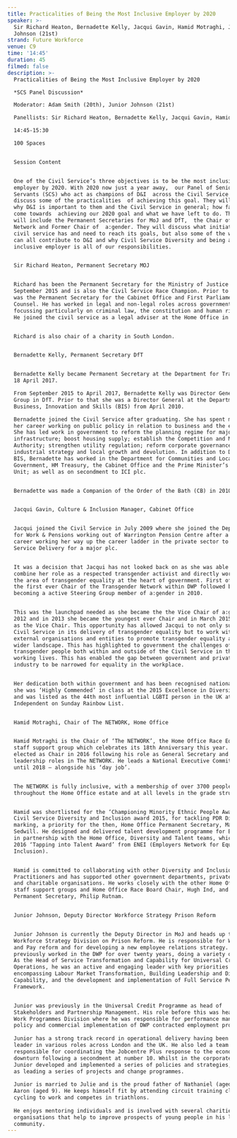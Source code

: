 ```yaml
---
title: Practicalities of Being the Most Inclusive Employer by 2020
speaker: >-
  Sir Richard Heaton, Bernadette Kelly, Jacqui Gavin, Hamid Motraghi, Junior
  Johnson (21st)
strand: Future Workforce
venue: C9
time: '14:45'
duration: 45
filmed: false
description: >-
  Practicalities of Being the Most Inclusive Employer by 2020

  *SCS Panel Discussion*

  Moderator: Adam Smith (20th), Junior Johnson (21st)  

  Panellists: Sir Richard Heaton, Bernadette Kelly, Jacqui Gavin, Hamid Motraghi

  14:45-15:30

  100 Spaces


  Session Content


  One of the Civil Service’s three objectives is to be the most inclusive
  employer by 2020. With 2020 now just a year away,  our Panel of Senior Civil
  Servants (SCS) who act as champions of D&I  across the Civil Service will
  discuss some of the practicalities  of achieving this goal. They will address
  why D&I is important to them and the Civil Service in general; how far we have
  come towards  achieving our 2020 goal and what we have left to do. The panel
  will include the Permanent Secretaries for MoJ and DfT,  the Chair of the
  Network and Former Chair of  a:gender. They will discuss what initiative the
  civil service has and need to reach its goals, but also some of the ways we
  can all contribute to D&I and why Civil Service Diversity and being an
  inclusive employer is all of our responsibilities. 


  Sir Richard Heaton, Permanent Secretary MOJ 


  Richard has been the Permanent Secretary for the Ministry of Justice since
  September 2015 and is also the Civil Service Race Champion. Prior to this he
  was the Permanent Secretary for the Cabinet Office and First Parliamentary
  Counsel. He has worked in legal and non-legal roles across government,
  focussing particularly on criminal law, the constitution and human rights law.
  He joined the civil service as a legal adviser at the Home Office in 1991. 


  Richard is also chair of a charity in South London.


  Bernadette Kelly, Permanent Secretary DfT


  Bernadette Kelly became Permanent Secretary at the Department for Transport on
  18 April 2017.

  From September 2015 to April 2017, Bernadette Kelly was Director General, Rail
  Group in DfT. Prior to that she was a Director General at the Department for
  Business, Innovation and Skills (BIS) from April 2010.

  Bernadette joined the Civil Service after graduating. She has spent most of
  her career working on public policy in relation to business and the economy.
  She has led work in government to reform the planning regime for major
  infrastructure; boost housing supply; establish the Competition and Markets
  Authority; strengthen utility regulation; reform corporate governance; and on
  industrial strategy and local growth and devolution. In addition to DfT and
  BIS, Bernadette has worked in the Department for Communities and Local
  Government, HM Treasury, the Cabinet Office and the Prime Minister’s Policy
  Unit; as well as on secondment to ICI plc.


  Bernadette was made a Companion of the Order of the Bath (CB) in 2010.


  Jacqui Gavin, Culture & Inclusion Manager, Cabinet Office 


  Jacqui joined the Civil Service in July 2009 where she joined the Department
  for Work & Pensions working out of Warrington Pension Centre after a long term
  career working her way up the career ladder in the private sector to head of
  Service Delivery for a major plc.


  It was a decision that Jacqui has not looked back on as she was able to
  combine her role as a respected transgender activist and directly working in
  the area of transgender equality at the heart of government. First of all as
  the first ever Chair of the Transgender Network within DWP followed by
  becoming a active Steering Group member of a:gender in 2010.


  This was the launchpad needed as she became the the Vice Chair of a:gender in
  2012 and in 2013 she became the youngest ever Chair and in March 2015 returned
  as the Vice Chair. This opportunity has allowed Jacqui to not only support the
  Civil Service in its delivery of transgender equality but to work with
  external organisations and entities to promote transgender equality across a
  wider landscape. This has highlighted to government the challenges of
  transgender people both within and outside of the Civil Service in their daily
  working lives. This has enabled the gap between government and private
  industry to be narrowed for equality in the workplace.


  Her dedication both within government and has been recognised nationally after
  she was ‘Highly Commended’ in class at the 2015 Excellence in Diversity Awards
  and was listed as the 44th most influential LGBTI person in the UK at the
  Independent on Sunday Rainbow List.


  Hamid Motraghi, Chair of The NETWORK, Home Office 


  Hamid Motraghi is the Chair of ‘The NETWORK’, the Home Office Race Equality
  staff support group which celebrates its 18th Anniversary this year. He was
  elected as Chair in 2016 following his role as General Secretary and other
  leadership roles in The NETWORK. He leads a National Executive Committee of 20
  until 2018 – alongside his ‘day job’.


  The NETWORK is fully inclusive, with a membership of over 3700 people, based
  throughout the Home Office estate and at all levels in the grade structure.


  Hamid was shortlisted for the ‘Championing Minority Ethnic People Award’ at
  Civil Service Diversity and Inclusion award 2015, for tackling PDR Diversity
  marking, a priority for the then, Home Office Permanent Secretary, Mark
  Sedwill. He designed and delivered talent development programme for BAME staff
  in partnership with the Home Office, Diversity and Talent teams, which won the
  2016 ‘Tapping into Talent Award’ from ENEI (Employers Network for Equality and
  Inclusion).


  Hamid is committed to collaborating with other Diversity and Inclusion
  Practitioners and has supported other government departments, private sector
  and charitable organisations. He works closely with the other Home Office
  staff support groups and Home Office Race Board Chair, Hugh Ind, and the new
  Permanent Secretary, Philip Rutnam.


  Junior Johnson, Deputy Director Workforce Strategy Prison Reform 


  Junior Johnson is currently the Deputy Director in MoJ and heads up the
  Workforce Strategy Division on Prison Reform. He is responsible for Workforce
  and Pay reform and for developing a new employee relations strategy. He
  previously worked in the DWP for over twenty years, doing a variety of roles.
  As the Head of Service Transformation and Capability for Universal Credit (UC)
  Operations, he was an active and engaging leader with key priorities
  encompassing Labour Market Transformation, Building Leadership and Digital
  Capability, and the development and implementation of Full Service Performance
  Framework. 


  Junior was previously in the Universal Credit Programme as head of
  Stakeholders and Partnership Management. His role before this was head of DWP
  Work Programmes Division where he was responsible for performance management,
  policy and commercial implementation of DWP contracted employment programmes.
   
  Junior has a strong track record in operational delivery having been a senior
  leader in various roles across London and the UK. He also led a team
  responsible for coordinating the Jobcentre Plus response to the economic
  downturn following a secondment at number 10. Whilst in the corporate centre,
  Junior developed and implemented a series of policies and strategies, as well
  as leading a series of projects and change programmes.     
   
  Junior is married to Julie and is the proud father of Nathaniel (aged 11) and
  Aaron (aged 9). He keeps himself fit by attending circuit training classes,
  cycling to work and competes in triathlons. 
   
  He enjoys mentoring individuals and is involved with several charities and
  organisations that help to improve prospects of young people in his local
  community.
---
```


